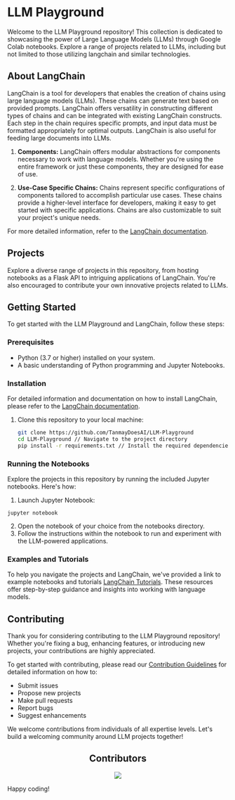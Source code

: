 # LLM Playground

Welcome to the LLM Playground repository! This collection is dedicated to showcasing the power of Large Language Models (LLMs) through Google Colab notebooks. Explore a range of projects related to LLMs, including but not limited to those utilizing langchain and similar technologies.

## About LangChain

LangChain is a tool for developers that enables the creation of chains using large language models (LLMs). These chains can generate text based on provided prompts. LangChain offers versatility in constructing different types of chains and can be integrated with existing LangChain constructs. Each step in the chain requires specific prompts, and input data must be formatted appropriately for optimal outputs. LangChain is also useful for feeding large documents into LLMs.

1. **Components:** LangChain offers modular abstractions for components necessary to work with language models. Whether you're using the entire framework or just these components, they are designed for ease of use.

2. **Use-Case Specific Chains:** Chains represent specific configurations of components tailored to accomplish particular use cases. These chains provide a higher-level interface for developers, making it easy to get started with specific applications. Chains are also customizable to suit your project's unique needs.

For more detailed information, refer to the [LangChain documentation](https://docs.langchain.com/docs/).

## Projects

Explore a diverse range of projects in this repository, from hosting notebooks as a Flask API to intriguing applications of LangChain. You're also encouraged to contribute your own innovative projects related to LLMs.

## Getting Started

To get started with the LLM Playground and LangChain, follow these steps:

### Prerequisites

- Python (3.7 or higher) installed on your system.
- A basic understanding of Python programming and Jupyter Notebooks.

### Installation
For detailed information and documentation on how to install LangChain, please refer to the [LangChain documentation](https://python.langchain.com/docs/get_started/installation).

1. Clone this repository to your local machine:

   ```bash
   git clone https://github.com/TanmayDoesAI/LLM-Playground
   cd LLM-Playground // Navigate to the project directory
   pip install -r requirements.txt // Install the required dependencies
   ```

### Running the Notebooks
Explore the projects in this repository by running the included Jupyter notebooks. Here's how:

1. Launch Jupyter Notebook:
```
jupyter notebook
```
2. Open the notebook of your choice from the notebooks directory.
3. Follow the instructions within the notebook to run and experiment with the LLM-powered applications.

### Examples and Tutorials
To help you navigate the projects and LangChain, we've provided a link to example notebooks and tutorials [LangChain Tutorials](https://python.langchain.com/docs/additional_resources/tutorials). These resources offer step-by-step guidance and insights into working with language models.
## Contributing

Thank you for considering contributing to the LLM Playground repository! Whether you're fixing a bug, enhancing features, or introducing new projects, your contributions are highly appreciated.

To get started with contributing, please read our [Contribution Guidelines](CONTRIBUTING.md) for detailed information on how to:

- Submit issues
- Propose new projects
- Make pull requests
- Report bugs
- Suggest enhancements

We welcome contributions from individuals of all expertise levels. Let's build a welcoming community around LLM projects together!

<h2 align="center"><b>Contributors</b></h2>
   
<p align="center">
<a href="https://github.com/TanmayDoesAI/LLM-Playground/graphs/contributors">
  <img src="https://contrib.rocks/image?repo=TanmayDoesAI/LLM-Playground" />
</a>

Happy coding!

